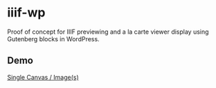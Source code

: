 # iiif-wp
Proof of concept for IIIF previewing and a la carte viewer display using Gutenberg blocks in WordPress.

## Demo
[Single Canvas / Image(s)](https://live-iiif-wp.pantheonsite.io/cautionary-tales-for-terrible-children/)
